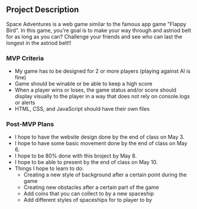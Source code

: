 
## Project Description

Space Adventures is a web game similar to the famous app game "Flappy Bird". In this game, you're goal is to make your way through and astriod belt for as long as you can? Challenge your friends and see who can last the longest in the astriod belt!!

### MVP Criteria

- My game has to be designed for 2 or more players (playing against AI is fine)
- Game should be winable or be able to keep a high score
- When a player wins or loses, the game status and/or score should display visually to the player in a way that does not rely on console.logs or alerts
- HTML, CSS, and JavaScript should have their own files

### Post-MVP Plans

- I hope to have the website design done by the end of class on May 3.
- I hope to have some basic movement done by the end of class on May 6.
- I hope to be 80% done with this broject by May 8.
- I hope to be able to present by the end of class on May 10.
- Things I hope to learn to do:
    * Creating a new style of background after a certain point during the game
    * Creating new obstacles after a certain part of the game
    * Add coins that you can collect to by a new spaceship
    * Add different styles of spaceships for to player to by
